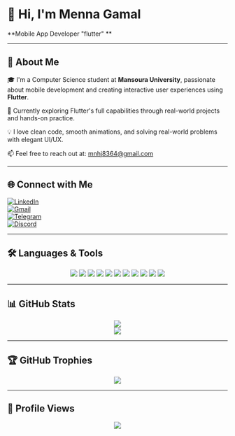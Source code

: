 # 👋 Hi, I'm Menna Gamal  
**Mobile App Developer "flutter" **

---

## 📌 About Me

🎓 I'm a Computer Science student at **Mansoura University**, passionate about mobile development and creating interactive user experiences using **Flutter**.

🚀 Currently exploring Flutter's full capabilities through real-world projects and hands-on practice.

💡 I love clean code, smooth animations, and solving real-world problems with elegant UI/UX.

📫 Feel free to reach out at: [mnhj8364@gmail.com](mailto:mnhj8364@gmail.com)

---

## 🌐 Connect with Me

[![LinkedIn](https://img.shields.io/badge/LinkedIn-blue?style=flat&logo=linkedin)](https://www.linkedin.com/in/menna-gamal-9856bb293)  
[![Gmail](https://img.shields.io/badge/Gmail-red?style=flat&logo=gmail)](mailto:mnhj8364@gmail.com)  
[![Telegram](https://img.shields.io/badge/Telegram-blue?style=flat&logo=telegram)](https://t.me/MennaGamal2006)  
[![Discord](https://img.shields.io/badge/Discord-purple?style=flat&logo=discord)](https://discord.com/users/mennagamal2006)

---

## 🛠 Languages & Tools

<p align="center">
  <img src="https://img.shields.io/badge/git-%23F05033.svg?style=for-the-badge&logo=git&logoColor=white" />
  <img src="https://img.shields.io/badge/github-%23121011.svg?style=for-the-badge&logo=github&logoColor=white" />
  <img src="https://img.shields.io/badge/Dart-0175C2?style=for-the-badge&logo=dart&logoColor=white" />
  <img src="https://img.shields.io/badge/Flutter-02569B?style=for-the-badge&logo=flutter&logoColor=white" />
  <img src="https://img.shields.io/badge/c%2B%2B-%2300599C.svg?style=for-the-badge&logo=c%2B%2B&logoColor=white" />
  <img src="https://img.shields.io/badge/c%23-%23239120.svg?style=for-the-badge&logo=c-sharp&logoColor=white" />
  <img src="https://img.shields.io/badge/python-3670A0?style=for-the-badge&logo=python&logoColor=ffdd54" />
  <img src="https://img.shields.io/badge/html5-%23E34F26.svg?style=for-the-badge&logo=html5&logoColor=white" />
  <img src="https://img.shields.io/badge/css3-%23157122.svg?style=for-the-badge&logo=css3&logoColor=white" />
  <img src="https://img.shields.io/badge/Visual%20Studio-%235C2D91.svg?style=for-the-badge&logo=visualstudio&logoColor=white" />
  <img src="https://img.shields.io/badge/VS%20Code-%23007ACC.svg?style=for-the-badge&logo=visualstudiocode&logoColor=white" />
</p>

---

## 📊 GitHub Stats

<p align="center">
  <img src="https://github-readme-stats.vercel.app/api?username=Menagamal55&show_icons=true&theme=tokyonight" />
  <br />
  <img src="https://github-readme-stats.vercel.app/api/top-langs/?username=Menagamal55&layout=compact&theme=tokyonight" />
</p>

---

## 🏆 GitHub Trophies

<p align="center">
  <img src="https://github-profile-trophy.vercel.app/?username=Menagamal55&theme=darkhub&no-frame=true&margin-w=15" />
</p>

---

## 👀 Profile Views

<p align="center">
  <img src="https://komarev.com/ghpvc/?username=Menagamal55&color=blue&style=flat" />
</p>

